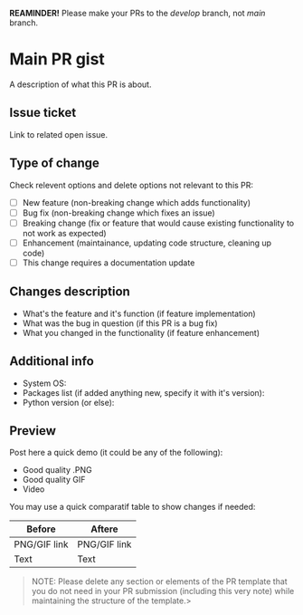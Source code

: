 **REAMINDER!** Please make your PRs to the *develop* branch, not *main* branch.

# Main PR gist

A description of what this PR is about.

## Issue ticket

Link to related open issue.

## Type of change

Check relevent options and delete options not relevant to this PR:

- [ ] New feature (non-breaking change which adds functionality)
- [ ] Bug fix (non-breaking change which fixes an issue)
- [ ] Breaking change (fix or feature that would cause existing functionality to not work as expected)
- [ ] Enhancement (maintainance, updating code structure, cleaning up code)
- [ ] This change requires a documentation update

## Changes description

- What's the feature and it's function (if feature implementation)
- What was the bug in question (if this PR is a bug fix)
- What you changed in the functionality (if feature enhancement)

## Additional info

- System OS:
- Packages list (if added anything new, specify it with it's version):
- Python version (or else):

## Preview

Post here a quick demo (it could be any of the following):

- Good quality .PNG
- Good quality GIF
- Video

You may use a quick comparatif table to show changes if needed:

| Before      | Aftere      |
| ----------- | ----------- |
| PNG/GIF link| PNG/GIF link|
| Text        | Text        |

> NOTE: Please delete any section or elements of the PR template that you do not need in your PR submission (including this very note) while maintaining the structure of the template.>
